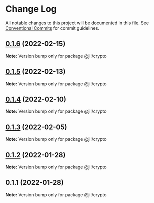 # Change Log

All notable changes to this project will be documented in this file.
See [Conventional Commits](https://conventionalcommits.org) for commit guidelines.

## [0.1.6](https://github.com/jiljs/jil/compare/@jil/crypto@0.1.5...@jil/crypto@0.1.6) (2022-02-15)

**Note:** Version bump only for package @jil/crypto





## [0.1.5](https://github.com/jiljs/jil/compare/@jil/crypto@0.1.4...@jil/crypto@0.1.5) (2022-02-13)

**Note:** Version bump only for package @jil/crypto





## [0.1.4](https://github.com/jiljs/jil/compare/@jil/crypto@0.1.3...@jil/crypto@0.1.4) (2022-02-10)

**Note:** Version bump only for package @jil/crypto





## [0.1.3](https://github.com/jiljs/jil/compare/@jil/crypto@0.1.2...@jil/crypto@0.1.3) (2022-02-05)

**Note:** Version bump only for package @jil/crypto





## [0.1.2](https://github.com/jiljs/jil/compare/@jil/crypto@0.1.1...@jil/crypto@0.1.2) (2022-01-28)

**Note:** Version bump only for package @jil/crypto





## 0.1.1 (2022-01-28)

**Note:** Version bump only for package @jil/crypto

